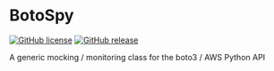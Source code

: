# BotoSpy

[![GitHub license](https://img.shields.io/badge/license-Apache2-blue.svg)](https://raw.githubusercontent.com/NeoOrigin/BotoSpy/master/LICENSE)
[![GitHub release](https://img.shields.io/github/release/NeoOrigin/BotoSpy.svg)](https://github.com/NeoOrigin/BotoSpy/releases/latest)

A generic mocking / monitoring class for the boto3 / AWS Python API
